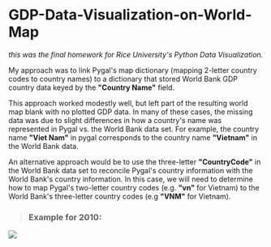 # GDP-Data-Visualization-on-World-Map
_this was the final homework for Rice University's Python Data Visualization._

My approach was to link Pygal's map dictionary (mapping 2-letter country codes to country names) to a dictionary that stored World Bank GDP country data keyed by the **"Country Name"** field.

This approach worked modestly well, but left part of the resulting world map blank with no plotted GDP data. In many of these cases, the missing data was due to slight differences in how a country's name was represented in Pygal vs. the World Bank data set. For example, the country name **"Viet Nam"** in pygal corresponds to the country name **"Vietnam"** in the World Bank data.

An alternative approach would be to use the three-letter **"CountryCode"** in the World Bank data set to reconcile Pygal's country information with the World Bank's country information. In this case, we will need to determine how to map Pygal's two-letter country codes (e.g. **"vn"** for Vietnam) to the World Bank's three-letter country codes (e.g **"VNM"** for Vietnam).

> ### **Example for 2010:**

 <a><img src="https://storage.googleapis.com/codeskulptor-isp/course4/isp_gdp_world_code_2010.svg"/></a> 
